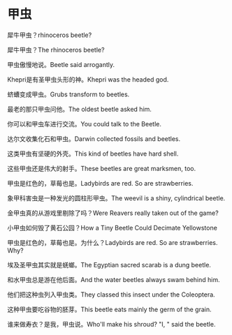 # 甲虫

<p><span class="chinese">犀牛甲虫？</span><span class="english">rhinoceros beetle?</span></p>

<p><span class="chinese">犀牛甲虫？</span><span class="english">The rhinoceros beetle?</span></p>

<p><span class="chinese">甲虫傲慢地说。</span><span class="english">Beetle said arrogantly.</span></p>

<p><span class="chinese">Khepri是有圣甲虫头形的神。</span><span class="english">Khepri was the headed god.</span></p>

<p><span class="chinese">蛴螬变成甲虫。</span><span class="english">Grubs transform to beetles.</span></p>

<p><span class="chinese">最老的那只甲虫问他。</span><span class="english">The oldest beetle asked him.</span></p>

<p><span class="chinese">你可以和甲虫车进行交流。</span><span class="english">You could talk to the Beetle.</span></p>

<p><span class="chinese">达尔文收集化石和甲虫。</span><span class="english">Darwin collected fossils and beetles.</span></p>

<p><span class="chinese">这类甲虫有坚硬的外壳。</span><span class="english">This kind of beetles have hard shell.</span></p>

<p><span class="chinese">这些甲虫还是伟大的射手。</span><span class="english">These beetles are great marksmen, too.</span></p>

<p><span class="chinese">甲虫是红色的，草莓也是。</span><span class="english">Ladybirds are red. So are strawberries.</span></p>

<p><span class="chinese">象甲科害虫是一种发光的圆柱形甲虫。</span><span class="english">The weevil is a shiny, cylindrical beetle.</span></p>

<p><span class="chinese">金甲虫真的从游戏里剔除了吗？</span><span class="english">Were Reavers really taken out of the game?</span></p>

<p><span class="chinese">小甲虫如何毁了黄石公园？</span><span class="english">How a Tiny Beetle Could Decimate Yellowstone</span></p>

<p><span class="chinese">甲虫是红色的，草莓也是。为什么？</span><span class="english">Ladybirds are red. So are strawberries. Why?</span></p>

<p><span class="chinese">埃及圣甲虫其实就是蜣螂。</span><span class="english">The Egyptian sacred scarab is a dung beetle.</span></p>

<p><span class="chinese">和水甲虫总是游在他后面。</span><span class="english">And the water beetles always swam behind him.</span></p>

<p><span class="chinese">他们把这种虫列入甲虫类。</span><span class="english">They classed this insect under the Coleoptera.</span></p>

<p><span class="chinese">这种甲虫要吃谷物的胚芽。</span><span class="english">This beetle eats mainly the germ of the grain.</span></p>

<p><span class="chinese">谁来做寿衣？是我，甲虫说。</span><span class="english">Who'll make his shroud? "I, " said the beetle.</span></p>


